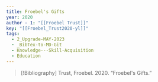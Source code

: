 ```yaml
---
title: Froebel's Gifts
year: 2020
author - 1: "[[Froebel Trust]]"
key: "[[Froebel_Trust2020-yl]]"
tags:
  - 2_Upgrade-MAY-2023
  - _BibTex-to-MD-Git
  - Knowledge---Skill-Acquisition
  - Education
---
```


> [!Bibliography]
> Trust, Froebel. 2020. “Froebel's Gifts.”